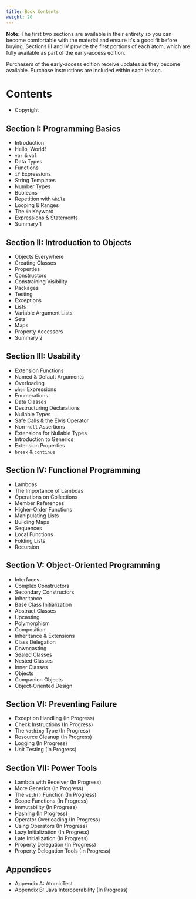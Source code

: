 ```yaml
---
title: Book Contents
weight: 20
---
```


**Note:** The first two sections are available in their entirety so you can
become comfortable with the material and ensure it's a good fit before buying.
Sections III and IV provide the first portions of each atom, which are fully
available as part of the early-access edition.

Purchasers of the early-access edition receive updates as they become
available. Purchase instructions are included within each lesson.

# Contents

-   Copyright 
##  Section I: Programming Basics 
-   Introduction 
-   Hello, World! 
-   `var` & `val` 
-   Data Types 
-   Functions 
-   `if` Expressions 
-   String Templates 
-   Number Types 
-   Booleans 
-   Repetition with `while` 
-   Looping & Ranges 
-   The `in` Keyword 
-   Expressions & Statements 
-   Summary 1 
##  Section II: Introduction to Objects 
-   Objects Everywhere 
-   Creating Classes 
-   Properties 
-   Constructors 
-   Constraining Visibility 
-   Packages 
-   Testing 
-   Exceptions 
-   Lists 
-   Variable Argument Lists 
-   Sets 
-   Maps 
-   Property Accessors 
-   Summary 2 
##  Section III: Usability 
-   Extension Functions 
-   Named & Default Arguments 
-   Overloading 
-   `when` Expressions 
-   Enumerations 
-   Data Classes 
-   Destructuring Declarations 
-   Nullable Types 
-   Safe Calls & the Elvis Operator 
-   Non-`null` Assertions 
-   Extensions for Nullable Types 
-   Introduction to Generics 
-   Extension Properties 
-   `break` & `continue` 
##  Section IV: Functional Programming 
-   Lambdas 
-   The Importance of Lambdas 
-   Operations on Collections 
-   Member References 
-   Higher-Order Functions 
-   Manipulating Lists 
-   Building Maps 
-   Sequences 
-   Local Functions 
-   Folding Lists 
-   Recursion 
##  Section V: Object-Oriented Programming 
-   Interfaces 
-   Complex Constructors 
-   Secondary Constructors 
-   Inheritance 
-   Base Class Initialization 
-   Abstract Classes 
-   Upcasting 
-   Polymorphism 
-   Composition 
-   Inheritance & Extensions 
-   Class Delegation 
-   Downcasting 
-   Sealed Classes 
-   Nested Classes 
-   Inner Classes 
-   Objects 
-   Companion Objects 
-   Object-Oriented Design 
##  Section VI: Preventing Failure 
-   Exception Handling  (In Progress)
-   Check Instructions  (In Progress)
-   The `Nothing` Type  (In Progress)
-   Resource Cleanup  (In Progress)
-   Logging  (In Progress)
-   Unit Testing  (In Progress)
##  Section VII: Power Tools 
-   Lambda with Receiver  (In Progress)
-   More Generics  (In Progress)
-   The `with()` Function  (In Progress)
-   Scope Functions  (In Progress)
-   Immutability  (In Progress)
-   Hashing  (In Progress)
-   Operator Overloading  (In Progress)
-   Using Operators  (In Progress)
-   Lazy Initialization  (In Progress)
-   Late Initialization  (In Progress)
-   Property Delegation  (In Progress)
-   Property Delegation Tools  (In Progress)
##  Appendices 
-   Appendix A: AtomicTest 
-   Appendix B: Java Interoperability  (In Progress)
